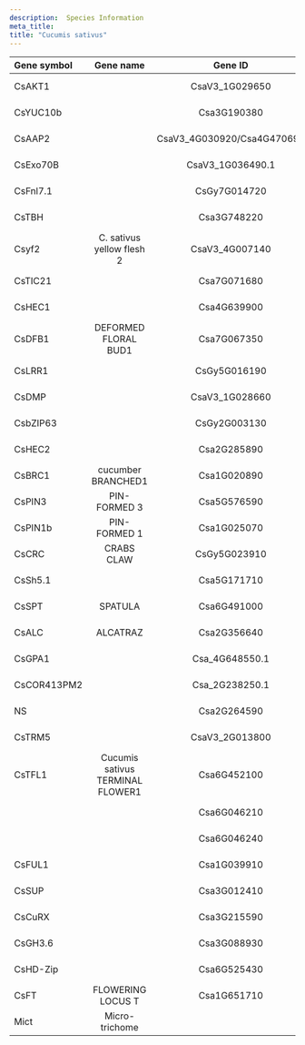 ```yaml
---
description:  Species Information
meta_title:
title: "Cucumis sativus"
---
```

|Gene symbol |  Gene name | Gene ID | Specie |
|:-------|:------:|:----:|:----:|
| CsAKT1 |  | CsaV3_1G029650 | Cucumis sativus |
| CsYUC10b |  | Csa3G190380 | Cucumis sativus |
| CsAAP2 |  | CsaV3_4G030920/Csa4G470690 | Cucumis sativus |
| CsExo70B |  | CsaV3_1G036490.1 | Cucumis sativus |
| CsFnl7.1 |  | CsGy7G014720 | Cucumis sativus |
| CsTBH |  | Csa3G748220 | Cucumis sativus |
| Csyf2 |  C. sativus yellow flesh 2 | CsaV3_4G007140 | Cucumis sativus |
| CsTIC21 |  | Csa7G071680 | Cucumis sativus |
| CsHEC1 |  | Csa4G639900 | Cucumis sativus |
| CsDFB1 | DEFORMED FLORAL BUD1 | Csa7G067350  | Cucumis sativus |
| CsLRR1 |  | CsGy5G016190 | Cucumis sativus |
| CsDMP |  | CsaV3_1G028660 | Cucumis sativus |
| CsbZIP63 |  | CsGy2G003130 | Cucumis sativus |
| CsHEC2 |  | Csa2G285890 | Cucumis sativus |
| CsBRC1 | cucumber BRANCHED1 | Csa1G020890 | Cucumis sativus |
| CsPIN3 | PIN-FORMED 3 | Csa5G576590 | Cucumis sativus |
| CsPIN1b | PIN-FORMED 1 | Csa1G025070 | Cucumis sativus |
| CsCRC | CRABS CLAW | CsGy5G023910 | Cucumis sativus |
| CsSh5.1 |  | Csa5G171710 | Cucumis sativus |
| CsSPT | SPATULA | Csa6G491000 | Cucumis sativus |
| CsALC | ALCATRAZ | Csa2G356640 | Cucumis sativus |
| CsGPA1 |  | Csa_4G648550.1 | Cucumis sativus |
| CsCOR413PM2 |  | Csa_2G238250.1 | Cucumis sativus |
| NS |  | Csa2G264590 | Cucumis sativus |
| CsTRM5 |  | CsaV3_2G013800 | Cucumis sativus |
| CsTFL1 | Cucumis sativus TERMINAL FLOWER1 | Csa6G452100 | Cucumis sativus |
|  |  | Csa6G046210 | Cucumis sativus |
|  |  | Csa6G046240 | Cucumis sativus |
| CsFUL1 |  | Csa1G039910 | Cucumis sativus |
| CsSUP |  | Csa3G012410 | Cucumis sativus |
| CsCuRX |  | Csa3G215590 | Cucumis sativus |
| CsGH3.6 |  | Csa3G088930 | Cucumis sativus |
| CsHD-Zip |  | Csa6G525430 | Cucumis sativus |
| CsFT | FLOWERING LOCUS T | Csa1G651710 | Cucumis sativus |
| Mict | Micro-trichome |  | Cucumis sativus |

